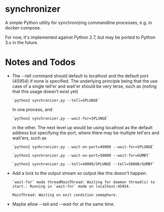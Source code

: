 # synchronizer

A simple Python utility for synchronizing commandline processes, e.g. in docker-compose.

For now, it's implemented against Python 2.7, but may be ported to Python 3.x in the future.

# Notes and Todos

-	The --tell command should default to localhost and the default port (45954) if none is specified.
	The underlying principle being that the use case of a single tell'er and wait'er should be very terse,
	such as (noting that this usage doesn't exist yet)

		`python2 synchronizer.py --tell=SPLUNGE`

	In one process, and

		`python2 synchronizer.py --wait-for=SPLUNGE`

	in the other.  The next level up would be using localhost as the default address but specifying the port,
	where there may be multiple tell'ers and wait'ers, such as

		`python2 synhcronizer.py --wait-on-port=49000 --wait-for=SPLUNGE`

		`python2 synchronizer.py --wait-on-port=50000 --wait-for=GUMBY`

		`python2 synchronizer.py --tell=49000/SPLUNGE --tell=50000/GUMBY`
-	Add a lock to the output stream so output like this doesn't happen:

		`wait-for` mode threadMainThread: Waiting for daemon thread(s) to start.: Running in `wait-for` mode on localhost:45954.

		MainThread: Waiting on exit condition semaphore.
-	Maybe allow --tell and --wait-for at the same time.
